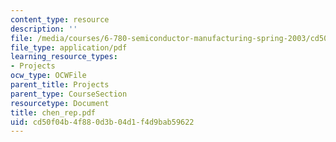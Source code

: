 ```yaml
---
content_type: resource
description: ''
file: /media/courses/6-780-semiconductor-manufacturing-spring-2003/cd50f04b4f880d3b04d1f4d9bab59622_chen_rep.pdf
file_type: application/pdf
learning_resource_types:
- Projects
ocw_type: OCWFile
parent_title: Projects
parent_type: CourseSection
resourcetype: Document
title: chen_rep.pdf
uid: cd50f04b-4f88-0d3b-04d1-f4d9bab59622
---
```

